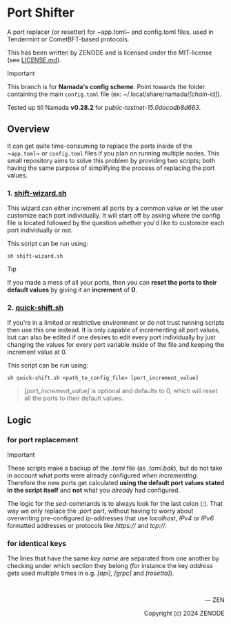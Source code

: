 # Port Shifter

A port replacer (or resetter) for ~app.toml~ and config.toml files, used in Tendermint or CometBFT-based protocols.

This has been written by ZENODE and is licensed under the MIT-license (see [LICENSE.md](./LICENSE.md)).

> [!IMPORTANT]
> This branch is for **Namada's config scheme**. Point towards the folder containing the main `config.toml` file (ex: ~/.local/share/namada/_[chain-id]_).
>
> Tested up till Namada **v0.28.2** for _public-testnet-15.0dacadb8d663_.

## Overview

It can get quite time-consuming to replace the ports inside of the ~`app.toml`~ or `config.toml` files if you plan on running multiple nodes. This small repository aims to solve this problem by providing two scripts; both having the same purpose of simplifying the process of replacing the port values.

### 1. [shift-wizard.sh](shift-wizard.sh)

This wizard can either increment all ports by a common value _or_ let the user customize each port individually. It will start off by asking where the config file is located followed by the question whether you'd like to customize each port individually or not.

This script can be run using:

```
sh shift-wizard.sh
```

> [!TIP]
> If you made a mess of all your ports, then you can **reset the ports to their default values** by giving it an **increment** of **0**.

### 2. [quick-shift.sh](quick-shift.sh)

If you're in a limited or restrictive environment or do not trust running scripts then use this one instead. It is only capable of incrementing all port values, but can also be edited if one desires to edit every port individually by just changing the values for every port variable inside of the file and keeping the increment value at 0.

This script can be run using:

```
sh quick-shift.sh <path_to_config_file> [port_increment_value]
```
> _[port_increment_value]_ is optional and defaults to 0, which will reset all the ports to their default values.

## Logic

### for port replacement

> [!IMPORTANT]
> These scripts make a backup of the _.toml_ file (as _.toml.bak_), but do not take in account what ports were already configured _when incrementing_. Therefore the new ports get calculated **using the default port values stated in the script itself** and **not** what you _already_ had configured.

The logic for the _sed_-commands is to always look for the last colon (:). That way we only replace the _:port_ part, without having to worry about overwriting pre-configured ip-addresses that use _localhost_, _IPv4_ or _IPv6_ formatted addresses or protocols like _https://_ and _tcp://_.

### for identical keys
The lines that have the same _key name_ are separated from one another by checking under which section they belong (for instance the key _address_ gets used multiple times in e.g. _[api]_, _[grpc]_ and _[rosetta]_).

</br>

<p align="right">— ZEN</p>
<p align="right">Copyright (c) 2024 ZENODE</p>
